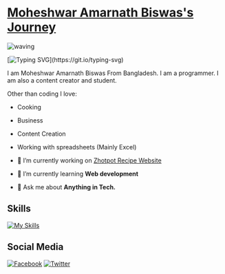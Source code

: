 # [Moheshwar Amarnath Biswas's Journey](https://github.com/fluentmoheshwar)

![waving](https://capsule-render.vercel.app/api?type=waving&height=90&color=gradient)

[![Typing SVG](https://readme-typing-svg.herokuapp.com?font=Lemon+Milk&size=40&duration=4980&pause=980&width=750&height=70&lines=Hi!;I'm+Moheshwar+Amarnath+Biswas;From+Bangladesh;A+Developer;A+content+creator;A+student;Thank+you+for+visiting!)](https://git.io/typing-svg)

I am Moheshwar Amarnath Biswas From Bangladesh. I am a programmer. I am also a content creator and student.

Other than coding I love:

- Cooking
- Business
- Content Creation
- Working with spreadsheets (Mainly Excel)

- 🔭 I’m currently working on [Zhotpot Recipe Website](https://github.com/fluentmoheshwar/zhotpot-recipe)
- 🌱 I’m currently learning **Web development**
- 💬 Ask me about **Anything in Tech.**

## Skills

[![My Skills](https://skillicons.dev/icons?i=bash,powershell,linux,c,py,html,css,js,ts,md,docker,discord,twitter,cloudflare,visualstudio,vscode,git,github,gitlab,ps,pr)](https://skillicons.dev)

## Social Media

[![Facebook][1.2]][1] [![Twitter][2.2]][2]

[1.2]: https://raw.githubusercontent.com/gauravghongde/social-icons/master/SVG/Color/Facebook.svg
[2.2]: https://raw.githubusercontent.com/gauravghongde/social-icons/master/SVG/Color/Twitter.svg

[1]: https://facebook.com/fluentmoheshwar
[2]: https://twitter.com/fluentmoheshwar
